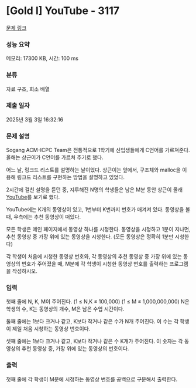 # [Gold I] YouTube - 3117 

[문제 링크](https://www.acmicpc.net/problem/3117) 

### 성능 요약

메모리: 17300 KB, 시간: 100 ms

### 분류

자료 구조, 희소 배열

### 제출 일자

2025년 3월 3일 16:32:16

### 문제 설명

<p>Sogang ACM-ICPC Team은 전통적으로 1학기에 신입생들에게 C언어를 가르쳐준다. 올해는 상근이가 C언어를 가르쳐 주기로 했다.</p>

<p>어느 날, 링크드 리스트를 설명하는 날이었다. 상근이는 앞에서, 구조체와 malloc을 이용해 링크드 리스트를 구현하는 방법을 설명하고 있었다.</p>

<p>2시간에 걸친 설명을 듣던 중, 지루해진 N명의 학생들은 남은 M분 동안 상근이 몰래 <a href="https://www.youtube.com/">YouTube</a>를 보기로 했다.</p>

<p>YouTube에는 K개의 동영상이 있고, 1번부터 K번까지 번호가 매겨져 있다. 동영상을 볼 때, 우측에는 추천 동영상이 떠있다.</p>

<p>모든 학생은 메인 페이지에서 동영상 하나를 시청한다. 동영상을 시청하고 1분이 지나면, 추천 동영상 중 가장 위에 있는 동영상을 시청한다. (모든 동영상은 정확히 1분만 시청한다)</p>

<p>각 학생이 처음에 시청한 동영상 번호와, 각 동영상의 추천 동영상 중 가장 위에 있는 동영상의 번호가 주어졌을 때, M분에 각 학생이 시청한 동영상 번호를 출력하는 프로그램을 작성하시오.</p>

### 입력 

 <p>첫째 줄에 N, K, M이 주어진다. (1 ≤ N,K ≤ 100,000) (1 ≤  M ≤  1,000,000,000) N은 학생의 수, K는 동영상의 개수, M은 남은 수업 시간이다.</p>

<p>둘째 줄에는 1보다 크거나 같고, K보다 작거나 같은 수가 N개 주어진다. 이 수는 각 학생이 제일 처음 시청하는 동영상 번호이다.</p>

<p>셋째 줄에는 1보다 크거나 같고, K보다 작거나 같은 수 K개가 주어진다. 이 숫자는 각 동영상의 추천 동영상 중, 가장 위에 있는 동영상의 번호이다.</p>

### 출력 

 <p>첫째 줄에 각 학생이 M분에 시청하는 동영상 번호를 공백으로 구분해서 출력한다.</p>

